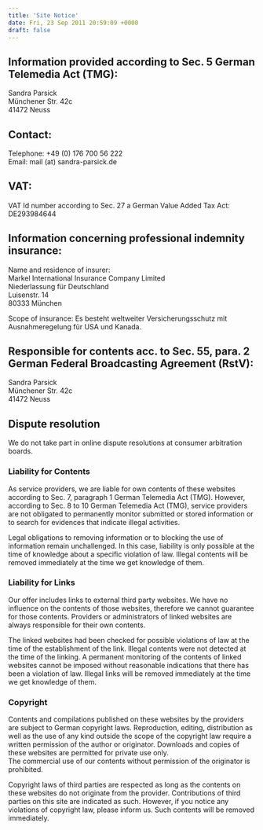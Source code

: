 ```yaml
---
title: 'Site Notice'
date: Fri, 23 Sep 2011 20:59:09 +0000
draft: false
---
```


Information provided according to Sec. 5 German Telemedia Act (TMG):
--------------------------------------------------------------------

Sandra Parsick  
Münchener Str. 42c  
41472 Neuss

Contact:
--------

Telephone: +49 (0) 176 700 56 222  
Email: mail (at) sandra-parsick.de

VAT:
----

VAT Id number according to Sec. 27 a German Value Added Tax Act:  
DE293984644

Information concerning professional indemnity insurance:
--------------------------------------------------------

Name and residence of insurer:  
Markel International Insurance Company Limited  
Niederlassung für Deutschland  
Luisenstr. 14  
80333 München

Scope of insurance: Es besteht weltweiter Versicherungsschutz mit Ausnahmeregelung für USA und Kanada.

Responsible for contents acc. to Sec. 55, para. 2 German Federal Broadcasting Agreement (RstV):
-----------------------------------------------------------------------------------------------

Sandra Parsick  
Münchener Str. 42c  
41472 Neuss

Dispute resolution
------------------

We do not take part in online dispute resolutions at consumer arbitration boards.

### Liability for Contents

As service providers, we are liable for own contents of these websites according to Sec. 7, paragraph 1 German Telemedia Act (TMG). However, according to Sec. 8 to 10 German Telemedia Act (TMG), service providers are not obligated to permanently monitor submitted or stored information or to search for evidences that indicate illegal activities.

Legal obligations to removing information or to blocking the use of information remain unchallenged. In this case, liability is only possible at the time of knowledge about a specific violation of law. Illegal contents will be removed immediately at the time we get knowledge of them.

### Liability for Links

Our offer includes links to external third party websites. We have no influence on the contents of those websites, therefore we cannot guarantee for those contents. Providers or administrators of linked websites are always responsible for their own contents.

The linked websites had been checked for possible violations of law at the time of the establishment of the link. Illegal contents were not detected at the time of the linking. A permanent monitoring of the contents of linked websites cannot be imposed without reasonable indications that there has been a violation of law. Illegal links will be removed immediately at the time we get knowledge of them.

### Copyright

Contents and compilations published on these websites by the providers are subject to German copyright laws. Reproduction, editing, distribution as well as the use of any kind outside the scope of the copyright law require a written permission of the author or originator. Downloads and copies of these websites are permitted for private use only.  
The commercial use of our contents without permission of the originator is prohibited.

Copyright laws of third parties are respected as long as the contents on these websites do not originate from the provider. Contributions of third parties on this site are indicated as such. However, if you notice any violations of copyright law, please inform us. Such contents will be removed immediately.